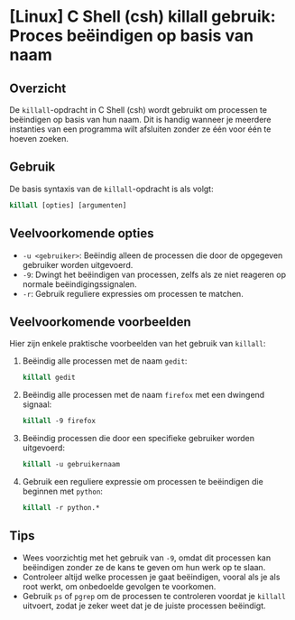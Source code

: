 # [Linux] C Shell (csh) killall gebruik: Proces beëindigen op basis van naam

## Overzicht
De `killall`-opdracht in C Shell (csh) wordt gebruikt om processen te beëindigen op basis van hun naam. Dit is handig wanneer je meerdere instanties van een programma wilt afsluiten zonder ze één voor één te hoeven zoeken.

## Gebruik
De basis syntaxis van de `killall`-opdracht is als volgt:

```csh
killall [opties] [argumenten]
```

## Veelvoorkomende opties
- `-u <gebruiker>`: Beëindig alleen de processen die door de opgegeven gebruiker worden uitgevoerd.
- `-9`: Dwingt het beëindigen van processen, zelfs als ze niet reageren op normale beëindigingssignalen.
- `-r`: Gebruik reguliere expressies om processen te matchen.

## Veelvoorkomende voorbeelden
Hier zijn enkele praktische voorbeelden van het gebruik van `killall`:

1. Beëindig alle processen met de naam `gedit`:
   ```csh
   killall gedit
   ```

2. Beëindig alle processen met de naam `firefox` met een dwingend signaal:
   ```csh
   killall -9 firefox
   ```

3. Beëindig processen die door een specifieke gebruiker worden uitgevoerd:
   ```csh
   killall -u gebruikernaam
   ```

4. Gebruik een reguliere expressie om processen te beëindigen die beginnen met `python`:
   ```csh
   killall -r python.*
   ```

## Tips
- Wees voorzichtig met het gebruik van `-9`, omdat dit processen kan beëindigen zonder ze de kans te geven om hun werk op te slaan.
- Controleer altijd welke processen je gaat beëindigen, vooral als je als root werkt, om onbedoelde gevolgen te voorkomen.
- Gebruik `ps` of `pgrep` om de processen te controleren voordat je `killall` uitvoert, zodat je zeker weet dat je de juiste processen beëindigt.
